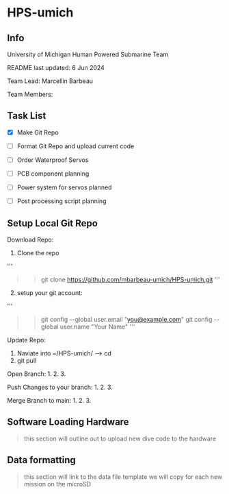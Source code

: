 # HPS-umich
## Info
University of Michigan Human Powered Submarine Team 

README last updated: 6 Jun 2024

Team Lead: Marcellin Barbeau

Team Members: 

## Task List
- [x] Make Git Repo
- [ ] Format Git Repo and upload current code
- [ ] Order Waterproof Servos 
- [ ] PCB component planning
- [ ] Power system for servos planned
- [ ] Post processing script planning


## Setup Local Git Repo
Download Repo:
1. Clone the repo

'''
>> git clone https://github.com/mbarbeau-umich/HPS-umich.git
'''

2. setup your git account:

'''
>> git config --global user.email "you@example.com"
>> git config --global user.name "Your Name"
'''

Update Repo:
1. Naviate into ~/HPS-umich/ --> cd 
2. git pull

Open Branch:
1. 
2. 
3. 

Push Changes to your branch:
1. 
2. 
3. 

Merge Branch to main:
1. 
2. 
3. 

## Software Loading Hardware

> this section will outline out to upload new dive code to the hardware


## Data formatting

> this section will link to the data file template we will copy for each new mission on the microSD


